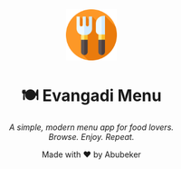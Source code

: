 <div align="center">
  <img src="public/cutlery.png" alt="Evangadi Menu Logo" width="90"/>
</div>

<h1 align="center">🍽️ Evangadi Menu</h1>
<p align="center"><em>A simple, modern menu app for food lovers.<br>Browse. Enjoy. Repeat.</em></p>

<p align="center">Made with ❤️ by Abubeker</p>
